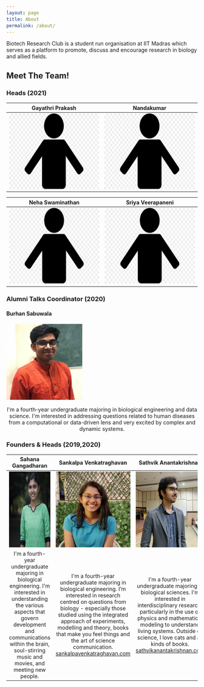 ```yaml
---
layout: page
title: About
permalink: /about/
---
```


Biotech Research Club is a student run organisation at IIT Madras which serves as a platform to promote, discuss and encourage research in biology and allied fields. 

## Meet The Team!

### Heads (2021)

| Gayathri Prakash | Nandakumar |
|:-----------------------:|:-----------------------:|
| <img src = "../images/person.png" width = "250" height = "200"> | <img src = "../images/person.png" width = "250" height = "200"> | 
  
| Neha Swaminathan | Sriya Veerapaneni |
|:-----------------------:|:-----------------------:|
| <img src = "../images/person.png" width = "250" height = "200"> | <img src = "../images/person.png" width = "250" height = "200"> | 


### Alumni Talks Coordinator (2020) 
#### Burhan Sabuwala 
<img src = "../images/Burhan.jpg" width = "200" height = "200">

<p align="center"> I'm a fourth-year undergraduate majoring in biological engineering and data science. I'm interested in addressing questions related to human diseases from a computational or data-driven lens and very excited by complex and dynamic systems. </p>

### Founders & Heads (2019,2020) 


| Sahana Gangadharan| Sankalpa Venkatraghavan | Sathvik Anantakrishnan |
|:------:|:------:|:------:|
|  <img src = "../images/Sahana.jpg" width = "200" height = "200"> | <img src = "../images/Sankalpa.jpg" width = "200" height = "200"> | <img src = "../images/Sathvik.jpg" width = "200" height = "200">|
| I'm a fourth-year undergraduate majoring in biological engineering. I'm interested in understanding the various aspects that govern development and communications within the brain, soul-stirring music and movies, and meeting new people.| I'm a fourth-year undergraduate majoring in biological engineering. I’m interested in research centred on questions from biology - especially those studied using the integrated approach of experiments, modelling and theory, books that make you feel things and the art of science communication.<br> [sankalpavenkatraghavan.com](https://sankalpavenkatraghavan.com/)| I'm a fourth-year undergraduate majoring in biological sciences. I'm interested in interdisciplinary research, particularly in the use of physics and mathematical modeling to understand living systems. Outside of science, I love cats and all kinds of books. <br> [sathvikanantakrishnan.com](https://sathvikanantakrishnan.com/)|


